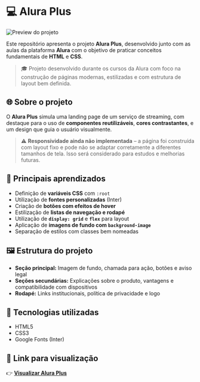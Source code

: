 # 💻 Alura Plus

![Preview do projeto](https://i.imgur.com/r7K8FQq.png)

Este repositório apresenta o projeto **Alura Plus**, desenvolvido junto com as aulas da plataforma **Alura** com o objetivo de praticar conceitos fundamentais de **HTML** e **CSS**.

> 🎓 Projeto desenvolvido durante os cursos da Alura com foco na construção de páginas modernas, estilizadas e com estrutura de layout bem definida.

## 🌐 Sobre o projeto

O **Alura Plus** simula uma landing page de um serviço de streaming, com destaque para o uso de **componentes reutilizáveis**, **cores contrastantes**, e um design que guia o usuário visualmente.

> ⚠️ **Responsividade ainda não implementada** – a página foi construída com layout fixo e pode não se adaptar corretamente a diferentes tamanhos de tela. Isso será considerado para estudos e melhorias futuras.

## 📌 Principais aprendizados

- Definição de **variáveis CSS** com `:root`
- Utilização de **fontes personalizadas** (Inter)
- Criação de **botões com efeitos de hover**
- Estilização de **listas de navegação e rodapé**
- Utilização de **`display: grid`** e **`flex`** para layout
- Aplicação de **imagens de fundo com `background-image`**
- Separação de estilos com classes bem nomeadas

## 🖼️ Estrutura do projeto

- **Seção principal:** Imagem de fundo, chamada para ação, botões e aviso legal
- **Seções secundárias:** Explicações sobre o produto, vantagens e compatibilidade com dispositivos
- **Rodapé:** Links institucionais, política de privacidade e logo

## 🚀 Tecnologias utilizadas

- HTML5
- CSS3
- Google Fonts (Inter)

## 🔗 Link para visualização

👉 [**Visualizar Alura Plus**](https://alura-plus-azure-xi.vercel.app/)
